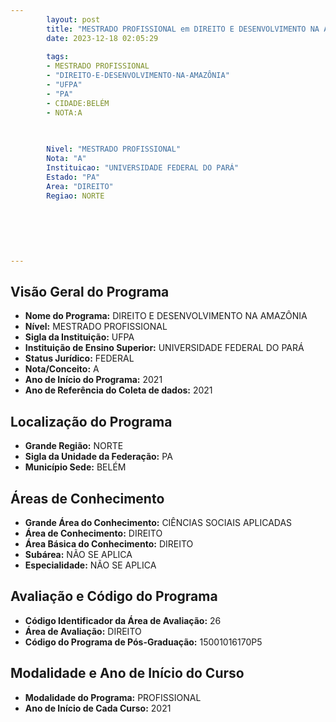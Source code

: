 ```yaml
---
        layout: post
        title: "MESTRADO PROFISSIONAL em DIREITO E DESENVOLVIMENTO NA AMAZÔNIA na UFPA  "
        date: 2023-12-18 02:05:29
     
        tags:
        - MESTRADO PROFISSIONAL
        - "DIREITO-E-DESENVOLVIMENTO-NA-AMAZÔNIA"
        - "UFPA"
        - "PA"
        - CIDADE:BELÉM
        - NOTA:A
        
       

        Nivel: "MESTRADO PROFISSIONAL"
        Nota: "A"
        Instituicao: "UNIVERSIDADE FEDERAL DO PARÁ"
        Estado: "PA"
        Area: "DIREITO"
        Regiao: NORTE
        
        
        
        
        
        
---
```

## Visão Geral do Programa
- **Nome do Programa:** DIREITO E DESENVOLVIMENTO NA AMAZÔNIA
- **Nível:** MESTRADO PROFISSIONAL
- **Sigla da Instituição:** UFPA
- **Instituição de Ensino Superior:** UNIVERSIDADE FEDERAL DO PARÁ
- **Status Jurídico:** FEDERAL
- **Nota/Conceito:** A
- **Ano de Início do Programa:** 2021
- **Ano de Referência do Coleta de dados:** 2021

## Localização do Programa
- **Grande Região:** NORTE
- **Sigla da Unidade da Federação:** PA
- **Município Sede:** BELÉM

## Áreas de Conhecimento
- **Grande Área do Conhecimento:** CIÊNCIAS SOCIAIS APLICADAS
- **Área de Conhecimento:** DIREITO
- **Área Básica do Conhecimento:** DIREITO
- **Subárea:** NÃO SE APLICA
- **Especialidade:** NÃO SE APLICA

## Avaliação e Código do Programa
- **Código Identificador da Área de Avaliação:** 26
- **Área de Avaliação:** DIREITO
- **Código do Programa de Pós-Graduação:** 15001016170P5


## Modalidade e Ano de Início do Curso
- **Modalidade do Programa:** PROFISSIONAL
- **Ano de Início de Cada Curso:** 2021
